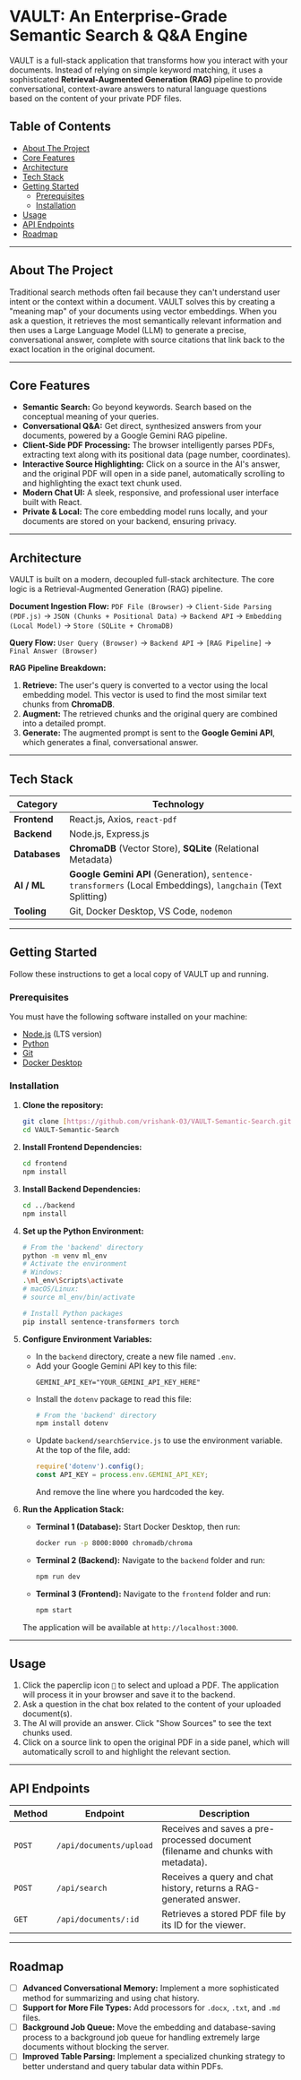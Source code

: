 # VAULT: An Enterprise-Grade Semantic Search & Q&A Engine

VAULT is a full-stack application that transforms how you interact with your documents. Instead of relying on simple keyword matching, it uses a sophisticated **Retrieval-Augmented Generation (RAG)** pipeline to provide conversational, context-aware answers to natural language questions based on the content of your private PDF files.



## Table of Contents
- [About The Project](#about-the-project)
- [Core Features](#core-features)
- [Architecture](#architecture)
- [Tech Stack](#tech-stack)
- [Getting Started](#getting-started)
  - [Prerequisites](#prerequisites)
  - [Installation](#installation)
- [Usage](#usage)
- [API Endpoints](#api-endpoints)
- [Roadmap](#roadmap)

---
## About The Project

Traditional search methods often fail because they can't understand user intent or the context within a document. VAULT solves this by creating a "meaning map" of your documents using vector embeddings. When you ask a question, it retrieves the most semantically relevant information and then uses a Large Language Model (LLM) to generate a precise, conversational answer, complete with source citations that link back to the exact location in the original document.

---
## Core Features

* **Semantic Search:** Go beyond keywords. Search based on the conceptual meaning of your queries.
* **Conversational Q&A:** Get direct, synthesized answers from your documents, powered by a Google Gemini RAG pipeline.
* **Client-Side PDF Processing:** The browser intelligently parses PDFs, extracting text along with its positional data (page number, coordinates).
* **Interactive Source Highlighting:** Click on a source in the AI's answer, and the original PDF will open in a side panel, automatically scrolling to and highlighting the exact text chunk used.
* **Modern Chat UI:** A sleek, responsive, and professional user interface built with React.
* **Private & Local:** The core embedding model runs locally, and your documents are stored on your backend, ensuring privacy.

---
## Architecture

VAULT is built on a modern, decoupled full-stack architecture. The core logic is a Retrieval-Augmented Generation (RAG) pipeline.

**Document Ingestion Flow:**
`PDF File (Browser)` → `Client-Side Parsing (PDF.js)` → `JSON (Chunks + Positional Data)` → `Backend API` → `Embedding (Local Model)` → `Store (SQLite + ChromaDB)`

**Query Flow:**
`User Query (Browser)` → `Backend API` → `[RAG Pipeline]` → `Final Answer (Browser)`

**RAG Pipeline Breakdown:**
1.  **Retrieve:** The user's query is converted to a vector using the local embedding model. This vector is used to find the most similar text chunks from **ChromaDB**.
2.  **Augment:** The retrieved chunks and the original query are combined into a detailed prompt.
3.  **Generate:** The augmented prompt is sent to the **Google Gemini API**, which generates a final, conversational answer.

---
## Tech Stack

| Category         | Technology                                                                                                  |
| ---------------- | ----------------------------------------------------------------------------------------------------------- |
| **Frontend** | React.js, Axios, `react-pdf`                                                                                |
| **Backend** | Node.js, Express.js                                                                                         |
| **Databases** | **ChromaDB** (Vector Store), **SQLite** (Relational Metadata)                                                 |
| **AI / ML** | **Google Gemini API** (Generation), `sentence-transformers` (Local Embeddings), `langchain` (Text Splitting) |
| **Tooling** | Git, Docker Desktop, VS Code, `nodemon`                                                                     |

---
## Getting Started

Follow these instructions to get a local copy of VAULT up and running.

### Prerequisites

You must have the following software installed on your machine:
* [Node.js](https://nodejs.org/) (LTS version)
* [Python](https://www.python.org/)
* [Git](https://git-scm.com/)
* [Docker Desktop](https://www.docker.com/products/docker-desktop/)

### Installation

1.  **Clone the repository:**
    ```bash
    git clone [https://github.com/vrishank-03/VAULT-Semantic-Search.git](https://github.com/vrishank-03/VAULT-Semantic-Search.git)
    cd VAULT-Semantic-Search
    ```
2.  **Install Frontend Dependencies:**
    ```bash
    cd frontend
    npm install
    ```
3.  **Install Backend Dependencies:**
    ```bash
    cd ../backend
    npm install
    ```
4.  **Set up the Python Environment:**
    ```bash
    # From the 'backend' directory
    python -m venv ml_env
    # Activate the environment
    # Windows:
    .\ml_env\Scripts\activate
    # macOS/Linux:
    # source ml_env/bin/activate

    # Install Python packages
    pip install sentence-transformers torch
    ```
5.  **Configure Environment Variables:**
    * In the `backend` directory, create a new file named `.env`.
    * Add your Google Gemini API key to this file:
        ```env
        GEMINI_API_KEY="YOUR_GEMINI_API_KEY_HERE"
        ```
    * Install the `dotenv` package to read this file:
        ```bash
        # From the 'backend' directory
        npm install dotenv
        ```
    * Update `backend/searchService.js` to use the environment variable. At the top of the file, add:
        ```javascript
        require('dotenv').config();
        const API_KEY = process.env.GEMINI_API_KEY;
        ```
        And remove the line where you hardcoded the key.

6.  **Run the Application Stack:**
    * **Terminal 1 (Database):** Start Docker Desktop, then run:
        ```bash
        docker run -p 8000:8000 chromadb/chroma
        ```
    * **Terminal 2 (Backend):** Navigate to the `backend` folder and run:
        ```bash
        npm run dev
        ```
    * **Terminal 3 (Frontend):** Navigate to the `frontend` folder and run:
        ```bash
        npm start
        ```
    The application will be available at `http://localhost:3000`.

---
## Usage

1.  Click the paperclip icon `📎` to select and upload a PDF. The application will process it in your browser and save it to the backend.
2.  Ask a question in the chat box related to the content of your uploaded document(s).
3.  The AI will provide an answer. Click "Show Sources" to see the text chunks used.
4.  Click on a source link to open the original PDF in a side panel, which will automatically scroll to and highlight the relevant section.

---
## API Endpoints

| Method | Endpoint                  | Description                                                                 |
| ------ | ------------------------- | --------------------------------------------------------------------------- |
| `POST` | `/api/documents/upload`   | Receives and saves a pre-processed document (filename and chunks with metadata). |
| `POST` | `/api/search`             | Receives a query and chat history, returns a RAG-generated answer.         |
| `GET`  | `/api/documents/:id`      | Retrieves a stored PDF file by its ID for the viewer.                        |

---
## Roadmap

-   [ ] **Advanced Conversational Memory:** Implement a more sophisticated method for summarizing and using chat history.
-   [ ] **Support for More File Types:** Add processors for `.docx`, `.txt`, and `.md` files.
-   [ ] **Background Job Queue:** Move the embedding and database-saving process to a background job queue for handling extremely large documents without blocking the server.
-   [ ] **Improved Table Parsing:** Implement a specialized chunking strategy to better understand and query tabular data within PDFs.
